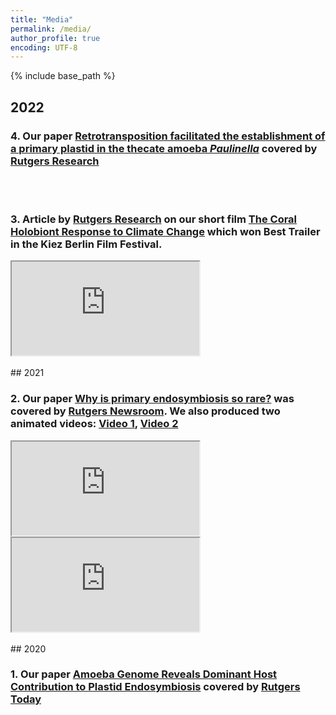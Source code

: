 ```yaml
---
title: "Media"
permalink: /media/
author_profile: true
encoding: UTF-8
---
```


{% include base_path %}

<style>
ul {
  list-style-type: none;
}
</style>

## 2022

### 4\. Our paper <a href="https://www.pnas.org/doi/10.1073/pnas.2121241119" target="_blank">Retrotransposition facilitated the establishment of a primary plastid in the thecate amoeba *Paulinella*</a> covered by <a href="https://research.rutgers.edu/news/dynamic-evolution-photosynthetic-organelle" target="_blank">Rutgers Research</a>

<br/><br/>
### 3\. Article by <a href="https://research.rutgers.edu/news/rutgers-researcher-aims-protect-and-regenerate-corals-through-coral-genomics-500k-nsf-grant" target="_blank">Rutgers Research</a> on our short film <a href="https://www.youtube.com/watch?v=TWtQn2thSrM" target="_blank">The Coral Holobiont Response to Climate Change</a> which won Best Trailer in the Kiez Berlin Film Festival.
<iframe src="https://www.youtube.com/embed/TWtQn2thSrM"></iframe>
<br/><br/>
## 2021

### 2\. Our paper <a href="https://nph.onlinelibrary.wiley.com/doi/10.1111/nph.17478" target="_blank">Why is primary endosymbiosis so rare?</a> was covered by <a href="https://www.rutgers.edu/news/new-study-sheds-light-evolution-photosynthesis" target="_blank">Rutgers Newsroom</a>. We also produced two animated videos: <a href="https://www.youtube.com/watch?v=Pbosfj1oV6I" target="_blank">Video 1</a>, <a href="https://www.youtube.com/watch?v=nJ9ApL9Mq6w" target="_blank">Video 2</a>
<iframe src="https://www.youtube.com/embed/Pbosfj1oV6I">\n</iframe><iframe src="https://www.youtube.com/embed/nJ9ApL9Mq6w"></iframe>
<br/><br/>
## 2020

### 1\. Our paper <a href="https://pubmed.ncbi.nlm.nih.gov/32790833/" target="_blank">Amoeba Genome Reveals Dominant Host Contribution to Plastid Endosymbiosis</a> covered by <a href="https://sebsnjaesnews.rutgers.edu/2020/10/bhattacharya-lab-analyzes-genome-sequence-of-paulinella-shedding-light-on-the-origin-of-photosynthesis/" target="_blank">Rutgers Today</a>

<br/><br/>


